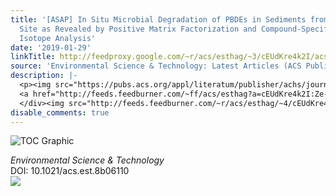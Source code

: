 ```yaml
---
title: '[ASAP] In Situ Microbial Degradation of PBDEs in Sediments from an E-Waste
  Site as Revealed by Positive Matrix Factorization and Compound-Specific Stable Carbon
  Isotope Analysis'
date: '2019-01-29'
linkTitle: http://feedproxy.google.com/~r/acs/esthag/~3/cEUdKre4k2I/acs.est.8b06110
source: 'Environmental Science & Technology: Latest Articles (ACS Publications)'
description: |-
  <p><img src="https://pubs.acs.org/appl/literatum/publisher/achs/journals/content/esthag/0/esthag.ahead-of-print/acs.est.8b06110/20190129/images/medium/es-2018-06110n_0005.gif" alt="TOC Graphic"/></p><div><cite>Environmental Science & Technology</cite></div><div>DOI: 10.1021/acs.est.8b06110</div><div class="feedflare">
  <a href="http://feeds.feedburner.com/~ff/acs/esthag?a=cEUdKre4k2I:Ze-qmvQqr_w:yIl2AUoC8zA"><img src="http://feeds.feedburner.com/~ff/acs/esthag?d=yIl2AUoC8zA" border="0"></img></a>
  </div><img src="http://feeds.feedburner.com/~r/acs/esthag/~4/cEUdKre4k2I" height="1" width="1" ...
disable_comments: true
---
```

<p><img src="https://pubs.acs.org/appl/literatum/publisher/achs/journals/content/esthag/0/esthag.ahead-of-print/acs.est.8b06110/20190129/images/medium/es-2018-06110n_0005.gif" alt="TOC Graphic"/></p><div><cite>Environmental Science & Technology</cite></div><div>DOI: 10.1021/acs.est.8b06110</div><div class="feedflare">
<a href="http://feeds.feedburner.com/~ff/acs/esthag?a=cEUdKre4k2I:Ze-qmvQqr_w:yIl2AUoC8zA"><img src="http://feeds.feedburner.com/~ff/acs/esthag?d=yIl2AUoC8zA" border="0"></img></a>
</div><img src="http://feeds.feedburner.com/~r/acs/esthag/~4/cEUdKre4k2I" height="1" width="1" ...